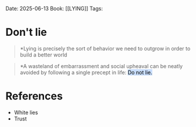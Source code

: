 Date: 2025-06-13
Book: [[LYING]]
Tags:  

# Don't lie

>*Lying is precisely the sort of behavior we need to outgrow in order to build a better world

>*A wasteland of embarrassment and social upheaval can be neatly avoided by following a single precept in life: <mark style="background: #ADCCFFA6;">Do not lie.</mark>
# References 
- White lies
- Trust